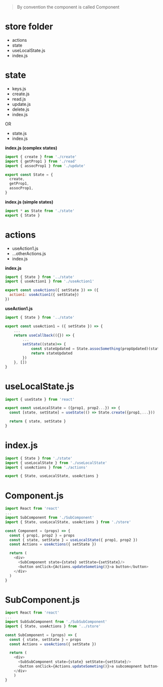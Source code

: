 > By convention the component is called Component
# store folder
- actions
- state
- useLocalState.js
- index.js

# state
- keys.js
- create.js
- read.js
- update.js
- delete.js
- index.js

OR
- state.js
- index.js

**index.js (complex states)**
```javascript
import { create } from './create'
import { getProp1 } from './read'
import { assocProp1 } from './update'

export const State = {
  create,
  getProp1,
  assocProp1,
}
```

**index.js (simple states)**
```javascript
import * as State from './state'
export { State }
```

# actions
- useAction1.js
- ...otherActions.js
- index.js

**index.js**
```javascript
import { State } from '../state'
import { useAction1 } from './useAction1'

export const useActions({ setState }) => ({
  action1: useAction1({ setState})
})
```

**useAction1.js**
```javascript
import { State } from '../state'

export const useAction1 = ({ setState }) => {
    ...
    return useCallback(({}) => {
        ...
        setState((state)=> {
            const stateUpdated = State.assocSomething(propUpdated)(state)
            return stateUpdated
        })
    }, [])
}
```

# useLocalState.js
```javascript
import { useState } from 'react'

export const useLocalState = ({prop1, prop2...}) => {
  const [state, setState] = useState(() => State.create({prop1,...}))

  return { state, setState }
}
```

# index.js
```javascript
import { State } from './state'
import { useLocalState } from './useLocalState'
import { useActions } from './actions'

export { State, useLocalState, useActions }
```

# Component.js
```javascript
import React from 'react'
...
import SubComponent from './SubComponent'
import { State, useLocalState, useActions } from './store'

const Component = (props) => {
  const { prop1, prop2 } = props
  const { state, setState } = useLocalState({ prop1, prop2 })
  const Actions = useActions({ setState })

  return (
    <div>
      <SubComponent state={state} setState={setState}/>
      <button onClick={Actions.updateSometing()}>a button</button>      
    </div>
  )
}
```

# SubComponent.js
```javascript
import React from 'react'
...
import SubSubComponent from './SubSubComponent'
import { State, useActions } from '../store'

const SubComponent = (props) => {
  const { state, setState } = props
  const Actions = useActions({ setState })

  return (
    <div>
      <SubSubComponent state={state} setState={setState}/>
      <button onClick={Actions.updateSometing()}>a subcomopnent button</button>      
    </div>
    )
}
```
